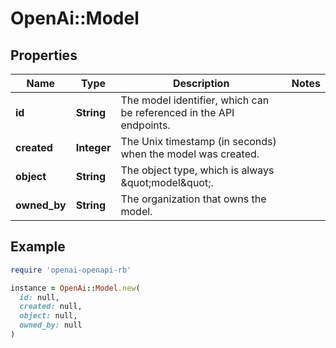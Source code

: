 # OpenAi::Model

## Properties

| Name | Type | Description | Notes |
| ---- | ---- | ----------- | ----- |
| **id** | **String** | The model identifier, which can be referenced in the API endpoints. |  |
| **created** | **Integer** | The Unix timestamp (in seconds) when the model was created. |  |
| **object** | **String** | The object type, which is always \&quot;model\&quot;. |  |
| **owned_by** | **String** | The organization that owns the model. |  |

## Example

```ruby
require 'openai-openapi-rb'

instance = OpenAi::Model.new(
  id: null,
  created: null,
  object: null,
  owned_by: null
)
```

